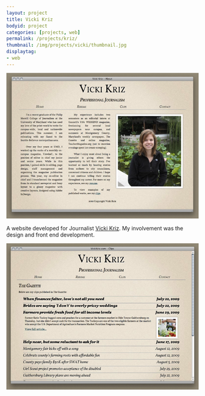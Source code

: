 ```yaml
---
layout: project
title: Vicki Kriz
bodyid: project
categories: [projects, web]
permalink: /projects/kriz/
thumbnail: /img/projects/vicki/thumbnail.jpg
displaytag:
- web
---
```


<img class="large" src="/img/projects/vicki/scrshot_1.jpg" alt="Home
Page" />

A website developed for Journalist <a href="http://www.vickikriz.com"
title="Vicki Kriz" target="_blank">Vicki Kriz</a>. My involvement was
the design and front end development.

<img class="large" src="/img/projects/vicki/scrshot_2.jpg" alt="Clips
Page" />
